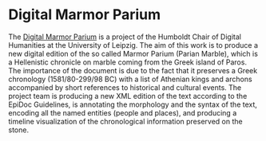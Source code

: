 # Digital Marmor Parium

The [Digital Marmor Parium](http://www.dh.uni-leipzig.de/wo/projects/open-greek-and-latin-project/digital-marmor-parium/) is a project of the Humboldt Chair of Digital Humanities at the University of Leipzig. The aim of this work is to produce a new digital edition of the so called Marmor Parium (Parian Marble), which is a Hellenistic chronicle on marble coming from the Greek island of Paros. The importance of the document is due to the fact that it preserves a Greek chronology (1581/80-299/98 BC) with a list of Athenian kings and archons accompanied by short references to historical and cultural events. The project team is producing a new XML edition of the text according to the EpiDoc Guidelines, is annotating the morphology and the syntax of the text, encoding all the named entities (people and places), and producing a timeline visualization of the chronological information preserved on the stone.
